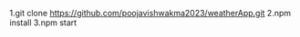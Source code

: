<!-- plz follow these steps to run this repo on your local machine -->

1.git clone https://github.com/poojavishwakma2023/weatherApp.git
2.npm install
3.npm start
